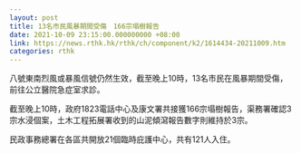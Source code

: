 ```yaml
---
layout: post
title: 13名市民風暴期間受傷　166宗塌樹報告
date: 2021-10-09 23:15:00.000000000 +08:00
link: https://news.rthk.hk/rthk/ch/component/k2/1614434-20211009.htm
categories: rthk
---
```


八號東南烈風或暴風信號仍然生效，截至晚上10時，13名市民在風暴期間受傷，前往公立醫院急症室求診。
 
截至晚上10時，政府1823電話中心及康文署共接獲166宗塌樹報告，渠務署確認3宗水浸個案，土木工程拓展署收到的山泥傾瀉報告數字則維持於3宗。

民政事務總署在各區共開放21個臨時庇護中心，共有121人入住。
